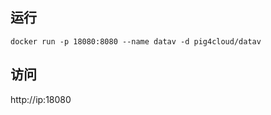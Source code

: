
## 运行

```shell
docker run -p 18080:8080 --name datav -d pig4cloud/datav
```

## 访问

http://ip:18080